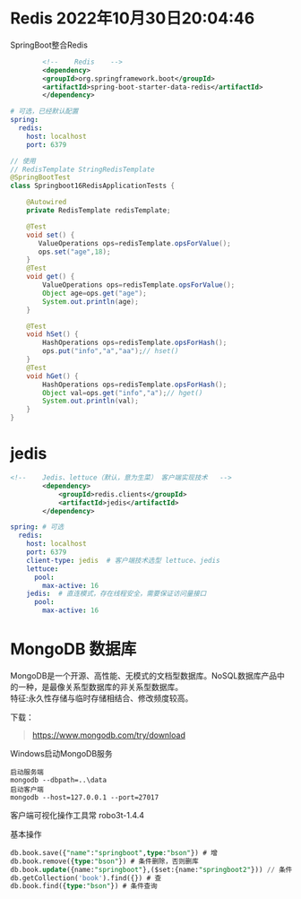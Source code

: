 # Redis 2022年10月30日20:04:46
SpringBoot整合Redis

```xml
        <!--    Redis    -->
        <dependency>
        <groupId>org.springframework.boot</groupId>
        <artifactId>spring-boot-starter-data-redis</artifactId>
        </dependency>
```
```yml
# 可选，已经默认配置
spring: 
  redis:
    host: localhost
    port: 6379
```

```java
// 使用
// RedisTemplate StringRedisTemplate
@SpringBootTest
class Springboot16RedisApplicationTests {

    @Autowired
    private RedisTemplate redisTemplate;

    @Test
    void set() {
       ValueOperations ops=redisTemplate.opsForValue();
       ops.set("age",18);
    }
    @Test
    void get() {
        ValueOperations ops=redisTemplate.opsForValue();
        Object age=ops.get("age");
        System.out.println(age);
    }

    @Test
    void hSet() {
        HashOperations ops=redisTemplate.opsForHash();
        ops.put("info","a","aa");// hset()
    }
    @Test
    void hGet() {
        HashOperations ops=redisTemplate.opsForHash();
        Object val=ops.get("info","a");// hget()
        System.out.println(val);
    }
}
```


# jedis

```xml
<!--    Jedis、lettuce（默认，意为生菜） 客户端实现技术   -->
        <dependency>
            <groupId>redis.clients</groupId>
            <artifactId>jedis</artifactId>
        </dependency>
```

```yaml
spring: # 可选
  redis:
    host: localhost
    port: 6379
    client-type: jedis  # 客户端技术选型 lettuce、jedis
    lettuce:
      pool:
        max-active: 16
    jedis:  # 直连模式，存在线程安全，需要保证访问量接口
      pool:
        max-active: 16
```



# MongoDB 数据库
MongoDB是一个开源、高性能、无模式的文档型数据库。NoSQL数据库产品中的一种，是最像关系型数据库的非关系型数据库。  
特征:永久性存储与临时存储相结合、修改频度较高。

下载：
> <a href="https://www.mongodb.com/try/download">https://www.mongodb.com/try/download<a/>

Windows启动MongoDB服务
```
启动服务端
mongodb --dbpath=..\data
启动客户端
mongodb --host=127.0.0.1 --port=27017
```
客户端可视化操作工具常 robo3t-1.4.4

基本操作
```sql
db.book.save({"name":"springboot",type:"bson"}) # 增
db.book.remove({type:"bson"}) # 条件删除，否则删库
db.book.update({name:"springboot"},($set:{name:"springboot2"})) // 条件，修改
db.getCollection('book').find({}) # 查
db.book.find({type:"bson"}) # 条件查询
```